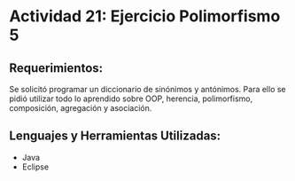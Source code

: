 # Actividad 21: Ejercicio Polimorfismo 5
## Requerimientos:
Se solicitó programar un diccionario de sinónimos y antónimos. Para ello se pidió utilizar todo lo aprendido sobre OOP, herencia, polimorfismo, composición, agregación y asociación.

## Lenguajes y Herramientas Utilizadas:
* Java
* Eclipse
